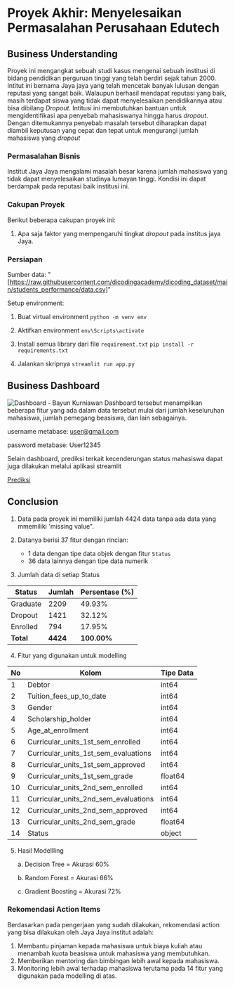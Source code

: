 # Proyek Akhir: Menyelesaikan Permasalahan Perusahaan Edutech

## Business Understanding

Proyek ini mengangkat sebuah studi kasus mengenai sebuah institusi di bidang pendidikan perguruan tinggi yang telah berdiri sejak tahun 2000. Intitut ini bernama Jaya jaya yang telah mencetak banyak lulusan dengan reputasi yang sangat baik. Walaupun berhasil mendapat reputasi yang baik, masih terdapat siswa yang tidak dapat menyelesaikan pendidikannya atau bisa dibilang _Dropout_.
Intitusi ini membutuhkan bantuan untuk mengidentifikasi apa penyebab mahasiswanya hingga harus _dropout_. Dengan ditemukannya penyebab masalah tersebut diharapkan dapat diambil keputusan yang cepat dan tepat untuk mengurangi jumlah mahasiswa yang _dropout_

### Permasalahan Bisnis

Institut Jaya Jaya mengalami masalah besar karena jumlah mahasiswa yang tidak dapat menyelesaikan studinya lumayan tinggi. Kondisi ini dapat berdampak pada reputasi baik institusi ini.

### Cakupan Proyek

Berikut beberapa cakupan proyek ini:

1. Apa saja faktor yang mempengaruhi tingkat _dropout_ pada institus jaya Jaya.

### Persiapan

Sumber data: "[https://raw.githubusercontent.com/dicodingacademy/dicoding_dataset/main/students_performance/data.csv]"

Setup environment:

1. Buat virtual environment
   `python -m venv env`

2. Aktifkan environment
   `env\Scripts\activate`

3. Install semua library dari file `requirement.txt`
   `pip install -r requirements.txt`

4. Jalankan skripnya
   `streamlit run app.py`

## Business Dashboard

![Dashboard - Bayun Kurniawan](https://github.com/user-attachments/assets/b8dc4dfb-698e-4218-9f1a-4a34d2aaecd2)
Dashboard tersebut menampilkan beberapa fitur yang ada dalam data tersebut mulai dari jumlah keseluruhan mahasiswa, jumlah pemegang beasiswa, dan lain sebagainya.

username metabase: user@gmail.com

password metabase: User12345

Selain dashboard, prediksi terkait kecenderungan status mahasiswa dapat juga dilakukan melalui aplikasi streamlit

[Prediksi](https://institut-jaya.streamlit.app/)

## Conclusion

1. Data pada proyek ini memiliki jumlah 4424 data tanpa ada data yang mmemiliki 'missing value".
2. Datanya berisi 37 fitur dengan rincian:

   - 1 data dengan tipe data objek dengan fitur `Status`
   - 36 data lainnya dengan tipe data numerik

3. Jumlah data di setiap Status

| Status    | Jumlah   | Persentase (%) |
| --------- | -------- | -------------- |
| Graduate  | 2209     | 49.93%         |
| Dropout   | 1421     | 32.12%         |
| Enrolled  | 794      | 17.95%         |
| **Total** | **4424** | **100.00%**    |

4. Fitur yang digunakan untuk modelling

| No  | Kolom                                | Tipe Data |
| --- | ------------------------------------ | --------- |
| 1   | Debtor                               | int64     |
| 2   | Tuition_fees_up_to_date              | int64     |
| 3   | Gender                               | int64     |
| 4   | Scholarship_holder                   | int64     |
| 5   | Age_at_enrollment                    | int64     |
| 6   | Curricular_units_1st_sem_enrolled    | int64     |
| 7   | Curricular_units_1st_sem_evaluations | int64     |
| 8   | Curricular_units_1st_sem_approved    | int64     |
| 9   | Curricular_units_1st_sem_grade       | float64   |
| 10  | Curricular_units_2nd_sem_enrolled    | int64     |
| 11  | Curricular_units_2nd_sem_evaluations | int64     |
| 12  | Curricular_units_2nd_sem_approved    | int64     |
| 13  | Curricular_units_2nd_sem_grade       | float64   |
| 14  | Status                               | object    |

5.  Hasil Modellling

    a. Decision Tree = Akurasi 60%

    b. Random Forest = Akurasi 66%

    c. Gradient Boosting = Akurasi 72%

### Rekomendasi Action Items

Berdasarkan pada pengerjaan yang sudah dilakukan, rekomendasi action yang bisa dilakukan oleh Jaya Jaya institut adalah:

1. Membantu pinjaman kepada mahasiswa untuk biaya kuliah atau menambah kuota beasiswa untuk mahasiswa yang membutuhkan.
2. Memberikan mentoring dan bimbingan lebih awal kepada mahasiswa.
3. Monitoring lebih awal terhadap mahasiswa terutama pada 14 fitur yang digunakan pada modelling di atas.
